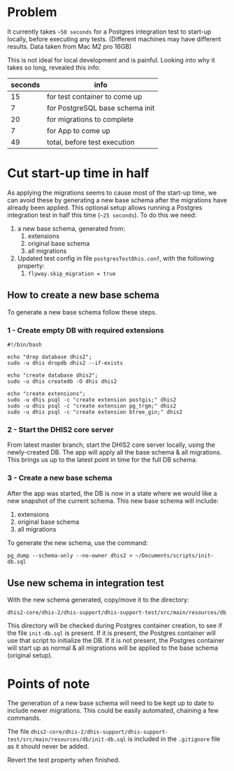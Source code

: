 # Problem 
It currently takes `~50 seconds` for a Postgres integration test to start-up locally, before executing any tests. (Different machines may have different results. Data taken from Mac M2 pro 16GB) 

This is not ideal for local development and is painful.
Looking into why it takes so long, revealed this info:

| seconds | info                            |
|---------|---------------------------------|
| 15      | for test container to come up   |
| 7       | for PostgreSQL base schema init |
| 20      | for migrations to complete      |
| 7       | for App to come up              |
| 49      | total, before test execution    |

# Cut start-up time in half
As applying the migrations seems to cause most of the start-up time, we can avoid these by generating a new base schema after the migrations have already been applied. 
This optional setup allows running a Postgres integration test in half this time (`~25 seconds`). To do this we need: 
1. a new base schema, generated from:
   1. extensions 
   2. original base schema
   3. all migrations 
4. Updated test config in file `postgresTestDhis.conf`, with the following property:
   1. `flyway.skip_migration = true`

## How to create a new base schema 
To generate a new base schema follow these steps.

### 1 - Create empty DB with required extensions
```shell
#!/bin/bash

echo "drop database dhis2";
sudo -u dhis dropdb dhis2 --if-exists

echo "create database dhis2";
sudo -u dhis createdb -O dhis dhis2

echo "create extensions";
sudo -u dhis psql -c "create extension postgis;" dhis2
sudo -u dhis psql -c "create extension pg_trgm;" dhis2
sudo -u dhis psql -c "create extension btree_gin;" dhis2
```

### 2 - Start the DHIS2 core server 
From latest master branch, start the DHIS2 core server locally, using the newly-created DB. 
The app will apply all the base schema & all migrations. This brings us up to the latest point in time for the full DB schema. 

### 3 - Create a new base schema 
After the app was started, the DB is now in a state where we would like a new snapshot of the current schema. This new base schema will include: 
1. extensions
2. original base schema
3. all migrations 

To generate the new schema, use the command: 
```shell
pg_dump --schema-only --no-owner dhis2 > ~/Documents/scripts/init-db.sql
```

## Use new schema in integration test 
With the new schema generated, copy/move it to the directory: 
```text
dhis2-core/dhis-2/dhis-support/dhis-support-test/src/main/resources/db
```

This directory will be checked during Postgres container creation, to see if the file `init-db.sql` is present. 
If it is present, the Postgres container will use that script to initialize the DB. 
If it is not present, the Postgres container will start up as normal & all migrations will be applied to the base schema (original setup). 

# Points of note 
The generation of a new base schema will need to be kept up to date to include newer migrations. This could be easily automated, chaining a few commands. 

The file `dhis2-core/dhis-2/dhis-support/dhis-support-test/src/main/resources/db/init-db.sql` is included in the `.gitignore` file as it should never be added. 

Revert the test property when finished.
